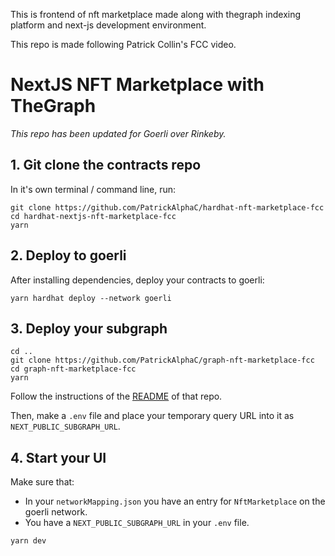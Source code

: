 This is frontend of nft marketplace made along with thegraph indexing platform and next-js development environment.

This repo is made following Patrick Collin's FCC video.

# NextJS NFT Marketplace with TheGraph

_This repo has been updated for Goerli over Rinkeby._

## 1. Git clone the contracts repo

In it's own terminal / command line, run:

```
git clone https://github.com/PatrickAlphaC/hardhat-nft-marketplace-fcc
cd hardhat-nextjs-nft-marketplace-fcc
yarn
```

## 2. Deploy to goerli

After installing dependencies, deploy your contracts to goerli:

```
yarn hardhat deploy --network goerli
```

## 3. Deploy your subgraph

```
cd ..
git clone https://github.com/PatrickAlphaC/graph-nft-marketplace-fcc
cd graph-nft-marketplace-fcc
yarn
```

Follow the instructions of the [README](https://github.com/PatrickAlphaC/graph-nft-marketplace-fcc/blob/main/README.md) of that repo.

Then, make a `.env` file and place your temporary query URL into it as `NEXT_PUBLIC_SUBGRAPH_URL`.

## 4. Start your UI

Make sure that:

-   In your `networkMapping.json` you have an entry for `NftMarketplace` on the goerli network.
-   You have a `NEXT_PUBLIC_SUBGRAPH_URL` in your `.env` file.

```
yarn dev
```

